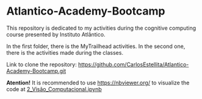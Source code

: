 # Atlantico-Academy-Bootcamp
This repository is dedicated to my activities during the cognitive computing course presented by Instituto Atlântico.

In the first folder, there is the MyTrailhead activities. In the second one, there is the activities made during the classes.

Link to clone the repository: https://github.com/CarlosEstellita/Atlantico-Academy-Bootcamp.git


**Atention!** It is recommended to use https://nbviewer.org/ to visualize the code at [2_Visão_Computacional.ipynb](https://github.com/CarlosEstellita/Atlantico-Academy-Bootcamp/blob/main/1.%20Activities/2_Vis%C3%A3o_Computacional.ipynb)
